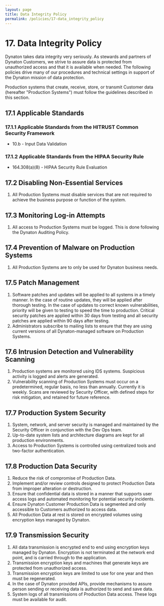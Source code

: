 ```yaml
---
layout: page
title: Data Integrity Policy
permalink: /policies/17-data_integrity_policy
---
```


# 17. Data Integrity Policy

Dynaton takes data integrity very seriously. As stewards and partners of Dynaton Customers, we strive to assure data is protected from unauthorized access and that it is available when needed. The following policies drive many of our procedures and technical settings in support of the Dynaton mission of data protection.

Production systems that create, receive, store, or transmit Customer data (hereafter "Production Systems") must follow the guidelines described in this section.

## 17.1 Applicable Standards

### 17.1.1 Applicable Standards from the HITRUST Common Security Framework

- 10.b - Input Data Validation

### 17.1.2 Applicable Standards from the HIPAA Security Rule

- 164.308(a)(8) - HIPAA Security Rule Evaluation

## 17.2 Disabling Non-Essential Services

1. All Production Systems must disable services that are not required to achieve the business purpose or function of the system.

## 17.3 Monitoring Log-in Attempts

1. All access to Production Systems must be logged. This is done following the Dynaton Auditing Policy.

## 17.4 Prevention of Malware on Production Systems

1. All Production Systems are to only be used for Dynaton business needs.

## 17.5 Patch Management

1. Software patches and updates will be applied to all systems in a timely manner. In the case of routine updates, they will be applied after thorough testing. In the case of updates to correct known vulnerabilities, priority will be given to testing to speed the time to production. Critical security patches are applied within 30 days from testing and all security patches are applied within 90 days after testing.
2. Administrators subscribe to mailing lists to ensure that they are using current versions of all Dynaton-managed software on Production Systems.

## 17.6 Intrusion Detection and Vulnerability Scanning

1. Production systems are monitored using IDS systems. Suspicious activity is logged and alerts are generated.
2. Vulnerability scanning of Production Systems must occur on a predetermined, regular basis, no less than annually. Currently it is weekly. Scans are reviewed by Security Officer, with defined steps for risk mitigation, and retained for future reference.

## 17.7 Production System Security

1. System, network, and server security is managed and maintained by the Security Officer in conjunction with the Dev Ops team.
2. Up-to-date system lists and architecture diagrams are kept for all production environments.
3. Access to Production Systems is controlled using centralized tools and two-factor authentication.

## 17.8 Production Data Security

1. Reduce the risk of compromise of Production Data.
2. Implement and/or review controls designed to protect Production Data from improper alteration or destruction.
3. Ensure that confidential data is stored in a manner that supports user access logs and automated monitoring for potential security incidents.
4. Ensure Dynaton Customer Production Data is segmented and only accessible to Customers authorized to access data.
5. All Production Data at rest is stored on encrypted volumes using encryption keys managed by Dynaton.

## 17.9 Transmission Security

1. All data transmission is encrypted end to end using encryption keys managed by Dynaton. Encryption is not terminated at the network end point, and is carried through to the application.
2. Transmission encryption keys and machines that generate keys are protected from unauthorized access.
3. Transmission encryption keys are limited to use for one year and then must be regenerated.
4. In the case of Dynaton provided APIs, provide mechanisms to assure person sending or receiving data is authorized to send and save data.
5. System logs of all transmissions of Production Data access. These logs must be available for audit.

